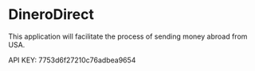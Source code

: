 # DineroDirect
This application will facilitate the process of sending money abroad from USA. 

API KEY:  7753d6f27210c76adbea9654
